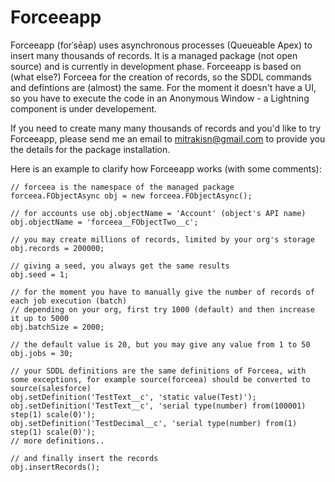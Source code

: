 # Forceeapp #
Forceeapp (forˈsēap) uses asynchronous processes (Queueable Apex) to insert many thousands of records. It is a managed package (not open source) and is currently in development phase. Forceeapp is based on (what else?) Forceea for the creation of records, so the SDDL commands and defintions are (almost) the same. For the moment it doesn't have a UI, so you have to execute the code in an Anonymous Window - a Lightning component is under developement.

If you need to create many many thousands of records and you'd like to try Forceeapp, please send me an email to mitrakisn@gmail.com to provide you the details for the package installation.

Here is an example to clarify how Forceeapp works (with some comments):

```
// forceea is the namespace of the managed package
forceea.FObjectAsync obj = new forceea.FObjectAsync();

// for accounts use obj.objectName = 'Account' (object's API name)
obj.objectName = 'forceea__FObjectTwo__c'; 

// you may create millions of records, limited by your org's storage
obj.records = 200000;

// giving a seed, you always get the same results
obj.seed = 1;

// for the moment you have to manually give the number of records of each job execution (batch)
// depending on your org, first try 1000 (default) and then increase it up to 5000
obj.batchSize = 2000;

// the default value is 20, but you may give any value from 1 to 50
obj.jobs = 30;

// your SDDL definitions are the same definitions of Forceea, with some exceptions, for example source(forceea) should be converted to source(salesforce)
obj.setDefinition('TestText__c', 'static value(Test)');
obj.setDefinition('TestText__c', 'serial type(number) from(100001) step(1) scale(0)');
obj.setDefinition('TestDecimal__c', 'serial type(number) from(1) step(1) scale(0)');
// more definitions..

// and finally insert the records
obj.insertRecords();
```
